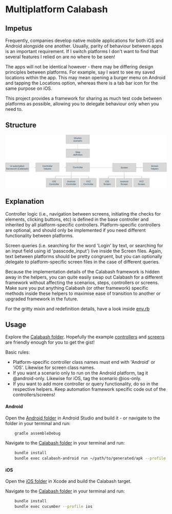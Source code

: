 # Multiplatform Calabash

## Impetus

Frequently, companies develop native mobile applications for both iOS and Android alongside one another. Usually, parity of behaviour between apps is
 an important requirement. If I switch platforms I don't want to find that several features I relied on are no where to be seen!
 
The apps will not be identical however - there may be differing design principles between platforms. For example, say I want to see my saved locations within the app.
This may mean opening a burger menu on Android and tapping the Locations option, whereas there is a tab bar icon for the same purpose on iOS.

This project provides a framework for sharing as much test code between platforms as possible, allowing you to delegate behaviour only when you need to.

## Structure

![The multiplatform Calabash project structure](docs/structure.png)

## Explanation

Controller logic (i.e., navigation between screens, initiating the checks for elements, clicking buttons, etc) is defined in the base controller and inherited by all platform-specific controllers. Platform-specific controllers are optional, and should only be implemented if you need different functionality between platforms.

Screen queries (i.e. searching for the word 'Login' by text, or searching for an input field using id 'passcode_input') live inside the Screen files. Again, text between platforms should be pretty congruent, but you can optionally delegate to platform-specific screen files in the case of different queries. 

Because the implementation details of the Calabash framework is hidden away in the helpers, you can quite easily swap out Calabash for a different framework without affecting the scenarios, steps, controllers or screens. Make sure you put anything Calabash (or other framework) specific methods inside these helpers to maximise ease of transition to another or upgraded framework in the future.

For the gritty mixin and redefinition details, have a look inside [env.rb](calabash/features/support/env.rb)

## Usage

Explore the [Calabash folder](calabash). Hopefully the example [controllers](calabash/features/support/controller) and [screens](calabash/features/support/screen) are friendly enough for you to get the gist! 

Basic rules:

- Platform-specific controller class names must end with 'Android' or 'iOS'. Likewise for screen class names. 
- If you want a scenario only to run on the Android platform, tag it @android-only. Likewise for iOS, tag the scenario @ios-only.
- If you want to add more controller or query functionality, do so in the respective helpers. Keep automation framework specific code out of the controllers/screens!


#### Android

Open the [Android folder](android) in Android Studio and build it - or navigate to the folder in your terminal and run:

```bash
	gradle assembleDebug
```

Navigate to the [Calabash folder](calabash) in your terminal and run:

```bash
	bundle install
	bundle exec calabash-android run ~/path/to/generated/apk --profile android
```	

#### iOS

Open the [iOS folder](ios) in Xcode and build the Calabash target.

Navigate to the [Calabash folder](calabash) in your terminal and run:

```bash
	bundle install
	bundle exec cucumber --profile ios
```	